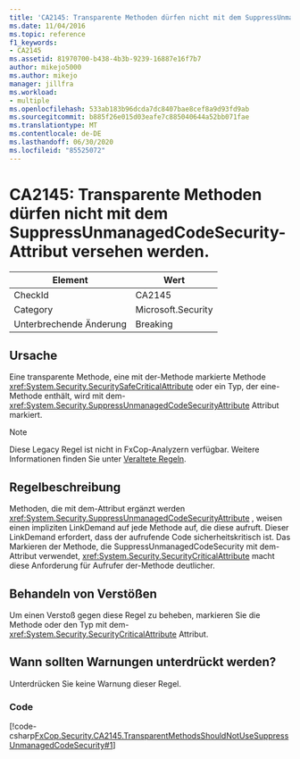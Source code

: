 ```yaml
---
title: 'CA2145: Transparente Methoden dürfen nicht mit dem SuppressUnmanagedCodeSecurity-Attribut versehen werden.'
ms.date: 11/04/2016
ms.topic: reference
f1_keywords:
- CA2145
ms.assetid: 81970700-b438-4b3b-9239-16887e16f7b7
author: mikejo5000
ms.author: mikejo
manager: jillfra
ms.workload:
- multiple
ms.openlocfilehash: 533ab183b96dcda7dc8407bae8cef8a9d93fd9ab
ms.sourcegitcommit: b885f26e015d03eafe7c885040644a52bb071fae
ms.translationtype: MT
ms.contentlocale: de-DE
ms.lasthandoff: 06/30/2020
ms.locfileid: "85525072"
---
```

# <a name="ca2145-transparent-methods-should-not-be-decorated-with-the-suppressunmanagedcodesecurityattribute"></a>CA2145: Transparente Methoden dürfen nicht mit dem SuppressUnmanagedCodeSecurity-Attribut versehen werden.

|Element|Wert|
|-|-|
|CheckId|CA2145|
|Category|Microsoft.Security|
|Unterbrechende Änderung|Breaking|

## <a name="cause"></a>Ursache
Eine transparente Methode, eine mit der-Methode markierte Methode <xref:System.Security.SecuritySafeCriticalAttribute> oder ein Typ, der eine-Methode enthält, wird mit dem- <xref:System.Security.SuppressUnmanagedCodeSecurityAttribute> Attribut markiert.

> [!NOTE]
> Diese Legacy Regel ist nicht in FxCop-Analyzern verfügbar. Weitere Informationen finden Sie unter [Veraltete Regeln](fxcop-rule-port-status.md#deprecated-rules).

## <a name="rule-description"></a>Regelbeschreibung

Methoden, die mit dem-Attribut ergänzt werden <xref:System.Security.SuppressUnmanagedCodeSecurityAttribute> , weisen einen impliziten LinkDemand auf jede Methode auf, die diese aufruft. Dieser LinkDemand erfordert, dass der aufrufende Code sicherheitskritisch ist. Das Markieren der Methode, die SuppressUnmanagedCodeSecurity mit dem-Attribut verwendet, <xref:System.Security.SecurityCriticalAttribute> macht diese Anforderung für Aufrufer der-Methode deutlicher.

## <a name="how-to-fix-violations"></a>Behandeln von Verstößen

Um einen Verstoß gegen diese Regel zu beheben, markieren Sie die Methode oder den Typ mit dem- <xref:System.Security.SecurityCriticalAttribute> Attribut.

## <a name="when-to-suppress-warnings"></a>Wann sollten Warnungen unterdrückt werden?

Unterdrücken Sie keine Warnung dieser Regel.

### <a name="code"></a>Code

[!code-csharp[FxCop.Security.CA2145.TransparentMethodsShouldNotUseSuppressUnmanagedCodeSecurity#1](../code-quality/codesnippet/CSharp/ca2145-transparent-methods-should-not-be-decorated-with-the-suppressunmanagedcodesecurityattribute_1.cs)]
